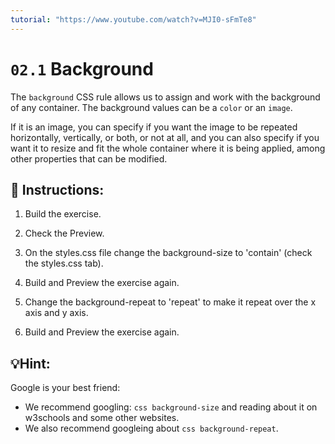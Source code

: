 ```yaml
---
tutorial: "https://www.youtube.com/watch?v=MJI0-sFmTe8"
---
```


# `02.1` Background

The `background` CSS rule allows us to assign and work with the background of any container. The background values can be a `color` or an `image`.

If it is an image, you can specify if you want the image to be repeated horizontally, vertically, or both, or not at all, and you can also specify if you want it to resize and fit the whole container where it is being applied, among other properties that can be modified.

## 📝 Instructions:


1.  Build the exercise.

2.  Check the Preview.

3.  On the styles.css file change the background-size to 'contain' (check the styles.css tab).

4.  Build and Preview the exercise again.

5.  Change the background-repeat to 'repeat' to make it repeat over the x axis and y axis.

6.  Build and Preview the exercise again.


## 💡Hint:

Google is your best friend:

- We recommend googling: `css background-size` and reading about it on w3schools and some other websites.
- We also recommend googleing about `css background-repeat`.
